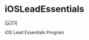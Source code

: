 # iOSLeadEssentials
[![CI](https://github.com/SaiPasumarthy/iOSLeadEssentials/actions/workflows/CI/badge.svg)]

iOS Lead Essentials Program
